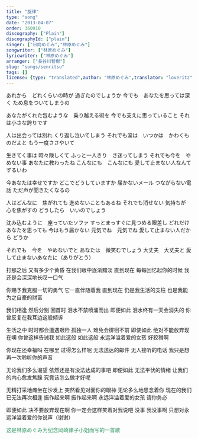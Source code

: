 ```yaml
---
title: "旋律"
type: "song"
date: "2013-04-07"
order: 360910
discography: ["Plain"]
discographyId: ["plain"]
singer: ["日向めぐみ","林原めぐみ"]
songwriter: ["林原めぐみ"]
lyricwriter: ["林原めぐみ"]
arranger: ["長谷川智樹"]
slug: "songs/senritsu"
tags: []
license: {type: "translated",author: "林原めぐみ",translator: "loveritz"}
---
```


あれから　どれくらいの時が
過ぎたのでしょうか
今でも　あなたを思っては深く
ため息をついてしまうの

あなたがくれた包むような　乗り越える術を
今でも支えに思っていること
それは小さな誇りです

人は出会っては別れ
くり返し泣いてしまう
それでも涙は　いつかは　かわくものだよと
もう一度ささやいて

生きてく事は
時々険しくて
ふっと一人きり　さ迷ってしまう
それでも今を　やめない事
あなたに教わったね
こんなにも　こんなにも
愛して止まない人なんて
ずるいわ

今あなたは幸せですか
どこでどうしていますか
届かないメール
つながらない電話
ただ声が聞きたくなるの

人はどんなに　焦がれても
進めないこともあるね
それでも消せない
気持ちが　心を焦がすの
どうしたら　いいのでしょう

沈み込むように　座っていたソファ
すっとまっすぐに見つめる眼差し
どれだけあなたを思っても
今はもう届かない
元気でね　元気でね
愛して止まない人だから
どうか

それでも　今を　やめないでと
あなたは　微笑むでしょう
大丈夫　大丈夫と
愛して止まないあなたに（ありがとう）

打那之后 又有多少个黄昏
在我们眼中逐渐黯淡
直到现在 每每回忆起你的时候
我还是会深深地长叹一口气

你赐予我克服一切的勇气 它一直伴随着我
直到现在 仍是我生活的支柱
也是我能为之自豪的财富

我们相逢 然后分别
回首时 泪水不禁喷涌而出
即便如此 泪水终有一天会消失的
你曾反复在我耳边这般倾诉

生活之中
时时都会遭遇艰险 
孤独一人 难免会徘徊不前
即使如此 绝对不能放弃现在噢
你曾这样告诫我
如此这般 如此这般
永远洋溢着爱的女孩
好狡猾啊

你现在还幸福吗
在哪里 过得怎么样呢
无法送达的邮件
无人接听的电话
我只是想再一次聆听你的声音

无论我们多么渴望
依然还是有没法达成的事吧
即便如此 无法平伏的情绪
让我们的内心愈发焦躁
究竟该怎么做才好呢

无精打采地瘫坐在沙发上
突然看见对面你的眼神
无论多么地思念着你
现在的我们已无法再次相逢
振作起来啊 振作起来啊
永远洋溢着爱的女孩
请你务必

即便如此 决不要放弃现在啊
你一定会这样笑着对我说吧
没事 我没事啊
只想对永远洋溢着爱的你说声（谢谢）

<span style="color: #339966;">这是林原めぐみ为纪念岡崎律子小姐而写的一首歌</span>

